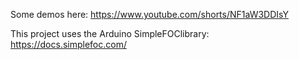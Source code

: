 Some demos here: https://www.youtube.com/shorts/NF1aW3DDIsY

This project uses the Arduino SimpleFOClibrary: https://docs.simplefoc.com/
